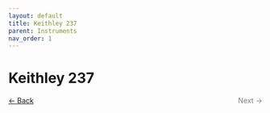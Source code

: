```yaml
---
layout: default
title: Keithley 237
parent: Instruments
nav_order: 1
---
```


# Keithley 237

<p style="text-align:left;">
  <a href="../instruments.html">&larr; Back</a>
  <span style="float:right; color:grey;">
    Next &rarr;
  </span>
</p>
